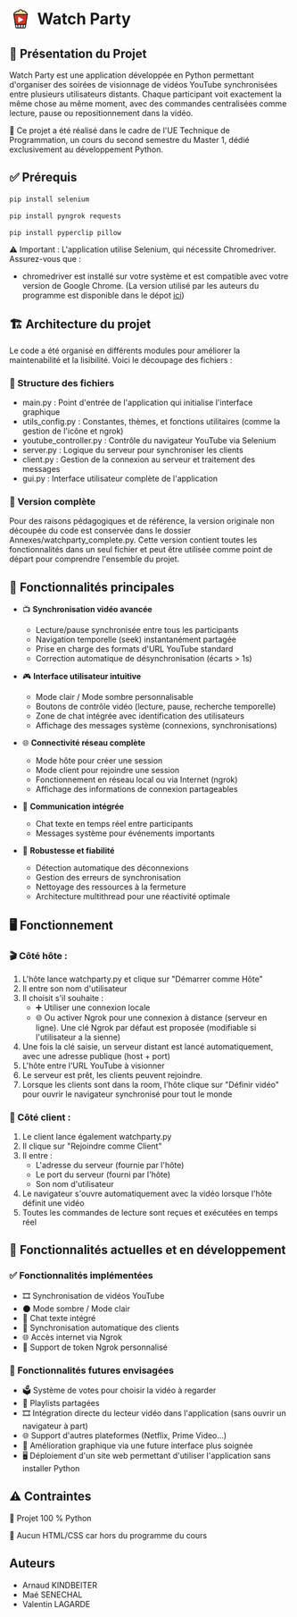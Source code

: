 <h1 style="display: flex; align-items: center; gap: 10px;">
  <img src="Annexes/Logo%2064x64.png" alt="Logo" width="40" />
  Watch Party
</h1>

## 📌 Présentation du Projet

Watch Party est une application développée en Python permettant d'organiser des soirées de visionnage de vidéos YouTube synchronisées entre plusieurs utilisateurs distants. Chaque participant voit exactement la même chose au même moment, avec des commandes centralisées comme lecture, pause ou repositionnement dans la vidéo.

🧪 Ce projet a été réalisé dans le cadre de l'UE Technique de Programmation, un cours du second semestre du Master 1, dédié exclusivement au développement Python.

## ✅ Prérequis

```
pip install selenium
```
```
pip install pyngrok requests
```
```
pip install pyperclip pillow
```

⚠️ Important : L'application utilise Selenium, qui nécessite Chromedriver. Assurez-vous que :
- chromedriver est installé sur votre système et est compatible avec votre version de Google Chrome. (La version utilisé par les auteurs du programme est disponible dans le dépot [ici](Annexes/chromedriver.exe))

## 🏗️ Architecture du projet

Le code a été organisé en différents modules pour améliorer la maintenabilité et la lisibilité. Voici le découpage des fichiers :

### 📂 Structure des fichiers

- main.py : Point d'entrée de l'application qui initialise l'interface graphique
- utils_config.py : Constantes, thèmes, et fonctions utilitaires (comme la gestion de l'icône et ngrok)
- youtube_controller.py : Contrôle du navigateur YouTube via Selenium
- server.py : Logique du serveur pour synchroniser les clients
- client.py : Gestion de la connexion au serveur et traitement des messages
- gui.py : Interface utilisateur complète de l'application

### 💾 Version complète

Pour des raisons pédagogiques et de référence, la version originale non découpée du code est conservée dans le dossier Annexes/watchparty_complete.py. Cette version contient toutes les fonctionnalités dans un seul fichier et peut être utilisée comme point de départ pour comprendre l'ensemble du projet.

## 🚀 Fonctionnalités principales

- 📺 **Synchronisation vidéo avancée**
  - Lecture/pause synchronisée entre tous les participants
  - Navigation temporelle (seek) instantanément partagée
  - Prise en charge des formats d'URL YouTube standard
  - Correction automatique de désynchronisation (écarts > 1s)

- 🎮 **Interface utilisateur intuitive**
  - Mode clair / Mode sombre personnalisable
  - Boutons de contrôle vidéo (lecture, pause, recherche temporelle)
  - Zone de chat intégrée avec identification des utilisateurs
  - Affichage des messages système (connexions, synchronisations)

- 🌐 **Connectivité réseau complète**
  - Mode hôte pour créer une session
  - Mode client pour rejoindre une session
  - Fonctionnement en réseau local ou via Internet (ngrok)
  - Affichage des informations de connexion partageables

- 💬 **Communication intégrée**
  - Chat texte en temps réel entre participants
  - Messages système pour événements importants

- 🔄 **Robustesse et fiabilité**
  - Détection automatique des déconnexions
  - Gestion des erreurs de synchronisation
  - Nettoyage des ressources à la fermeture
  - Architecture multithread pour une réactivité optimale

## 🖥️ Fonctionnement

### 🎬 Côté hôte : 
1. L'hôte lance watchparty.py et clique sur "Démarrer comme Hôte"
2. Il entre son nom d'utilisateur
3. Il choisit s'il souhaite :
   - ➕ Utiliser une connexion locale
   - 🌐 Ou activer Ngrok pour une connexion à distance (serveur en ligne). Une clé Ngrok par défaut est proposée (modifiable si l'utilisateur a la sienne)
4. Une fois la clé saisie, un serveur distant est lancé automatiquement, avec une adresse publique (host + port)
5. L'hôte entre l'URL YouTube à visionner
6. Le serveur est prêt, les clients peuvent rejoindre.
7. Lorsque les clients sont dans la room, l'hôte clique sur "Définir vidéo" pour ouvrir le navigateur synchronisé pour tout le monde

### 👥 Côté client : 
1. Le client lance également watchparty.py
2. Il clique sur "Rejoindre comme Client"
3. Il entre :
   - L'adresse du serveur (fournie par l'hôte)
   - Le port du serveur (fourni par l'hôte)
   - Son nom d'utilisateur
4. Le navigateur s'ouvre automatiquement avec la vidéo lorsque l'hôte définit une vidéo
5. Toutes les commandes de lecture sont reçues et exécutées en temps réel

## 🧩 Fonctionnalités actuelles et en développement

### ✅ Fonctionnalités implémentées
- 🎞️ Synchronisation de vidéos YouTube
- 🌑 Mode sombre / Mode clair
- 💬 Chat texte intégré
- 🔄 Synchronisation automatique des clients
- 🌐 Accès internet via Ngrok
- 🔑 Support de token Ngrok personnalisé

### 🚧 Fonctionnalités futures envisagées
- 🗳️ Système de votes pour choisir la vidéo à regarder
- 📃 Playlists partagées
- 🎞️ Intégration directe du lecteur vidéo dans l'application (sans ouvrir un navigateur à part)
- 🌐 Support d'autres plateformes (Netflix, Prime Video…)
- 🎨 Amélioration graphique via une future interface plus soignée 
- 🖥️ Déploiement d'un site web permettant d'utiliser l'application sans installer Python

## ⚠️ Contraintes
🔹 Projet 100 % Python

🔹 Aucun HTML/CSS car hors du programme du cours

## Auteurs
- Arnaud KINDBEITER
- Maé SENECHAL
- Valentin LAGARDE
